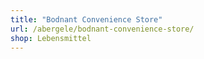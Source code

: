```yaml
---
title: "Bodnant Convenience Store"
url: /abergele/bodnant-convenience-store/
shop: Lebensmittel
---
```

